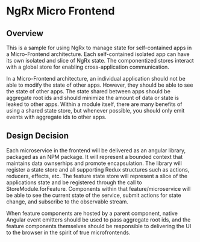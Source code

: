 # NgRx Micro Frontend

## Overview
This is a sample for using NgRx to manage state for self-contained apps in a Micro-Frontend architecture. Each self-contained isolated app can have its own isolated and slice of NgRx state. The componentized stores interact with a global store for enabling cross-application communication.

In a Micro-Frontend architecture, an individual application should not be able to modify the state of other apps. However, they should be able to see the state of other apps. The state shared between apps should be aggregate root ids and should minimize the amount of data or state is leaked to other apps.  Within a module itself, there are many benefits of using a shared state store, but whenever possible, you should only emit events with aggregate ids to other apps.

## Design Decision
Each microservice in the frontend will be delivered as an angular library, packaged as an NPM package. It will represent a bounded context that maintains data ownserhips and promote encapsulation. The library will register a state store and all supporting Redux structures such as actions, reducers, effects, etc. The feature state store will represent a slice of the applications state and be registered through the call to StoreModule.forFeature. Components within that feature/microservice will be able to see the current state of the service, submit actions for state change, and subscribe to the observable stream.

When feature components are hosted by a parent component, native Angular event emitters should be used to pass aggregate root ids, and the feature components themselves should be responsible to delivering the UI to the browser in the spirit of true microfrontends.
